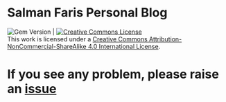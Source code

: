 # Salman Faris Personal Blog 

![Gem Version](https://img.shields.io/gem/v/jekyll-theme-chirpy)  | 
<a rel="license" href="http://creativecommons.org/licenses/by-nc-sa/4.0/"><img alt="Creative Commons License" style="border-width:0" src="https://i.creativecommons.org/l/by-nc-sa/4.0/88x31.png" /></a><br />This work is licensed under a <a rel="license" href="http://creativecommons.org/licenses/by-nc-sa/4.0/">Creative Commons Attribution-NonCommercial-ShareAlike 4.0 International License</a>.
##

# If you see any problem, please raise an [issue](https://github.com/salmanfarisvp/salmanfarisvp.github.io/issues) 
